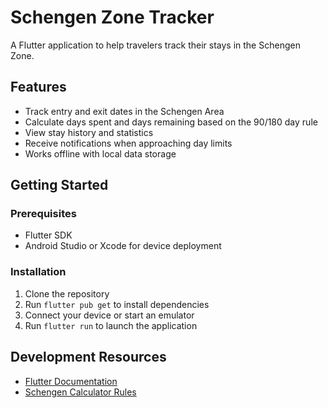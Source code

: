 # Schengen Zone Tracker

A Flutter application to help travelers track their stays in the Schengen Zone.

## Features

- Track entry and exit dates in the Schengen Area
- Calculate days spent and days remaining based on the 90/180 day rule
- View stay history and statistics
- Receive notifications when approaching day limits
- Works offline with local data storage

## Getting Started

### Prerequisites
- Flutter SDK
- Android Studio or Xcode for device deployment

### Installation
1. Clone the repository
2. Run `flutter pub get` to install dependencies
3. Connect your device or start an emulator
4. Run `flutter run` to launch the application

## Development Resources

- [Flutter Documentation](https://docs.flutter.dev/)
- [Schengen Calculator Rules](https://ec.europa.eu/home-affairs/policies/schengen-borders-and-visa/border-crossing/short-stay-visa-calculator_en)
